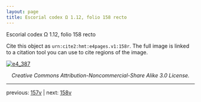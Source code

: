 ```yaml
---
layout: page
title: Escorial codex Ω 1.12, folio 158 recto
---
```


Escorial codex Ω 1.12, folio 158 recto

Cite this object as `urn:cite2:hmt:e4pages.v1:158r`.  The full image is linked to a citation tool you can use to cite regions of the image.

[![e4_387](http://www.homermultitext.org/iipsrv?IIIF=/project/homer/pyramidal/deepzoom/hmt/e4img/2017a/e4_387.tif/full/800,/0/default.jpg)](http://www.homermultitext.org/ict2/?urn=urn:cite2:hmt:e4img.2017a:e4_387) 

<p style="text-align: center; font-style: italic;">Creative Commons Attribution-Noncommercial-Share Alike 3.0 License.</p>

---

previous: [157v](../157v/) | next: [158v](../158v/)